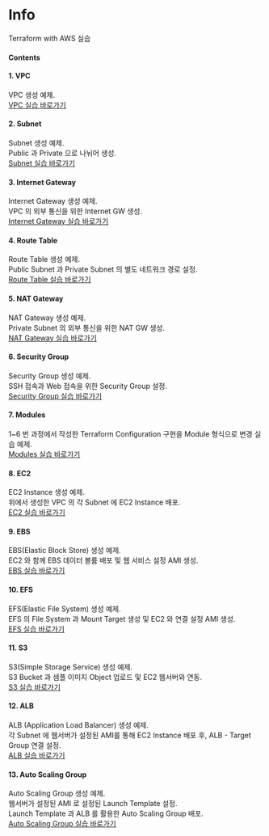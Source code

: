 # Info
Terraform with AWS 실습

#### Contents

#### 1. VPC
VPC 생성 예제.  
[VPC 실습 바로가기](./01-vpc)

#### 2. Subnet
Subnet 생성 예제.  
Public 과 Private 으로 나뉘어 생성.  
[Subnet 실습 바로가기](./02-subnet)

#### 3. Internet Gateway
Internet Gateway 생성 예제.  
VPC 의 외부 통신을 위한 Internet GW 생성.  
[Internet Gateway 실습 바로가기](./03-internet-gw)

#### 4. Route Table
Route Table 생성 예제.  
Public Subnet 과 Private Subnet 의 별도 네트워크 경로 설정.  
[Route Table 실습 바로가기](./04-route-table)

#### 5. NAT Gateway
NAT Gateway 생성 예제.  
Private Subnet 의 외부 통신을 위한 NAT GW 생성.  
[NAT Gateway 실습 바로가기](./05-nat-gw)

#### 6. Security Group
Security Group 생성 예제.  
SSH 접속과 Web 접속을 위한 Security Group 설정.  
[Security Group 실습 바로가기](./06-security-group)

#### 7. Modules
1~6 번 과정에서 작성한 Terraform Configuration 구현을 Module 형식으로 변경 실습 예제.  
[Modules 실습 바로가기](./07-modules)

#### 8. EC2
EC2 Instance 생성 예제.  
위에서 생성한 VPC 의 각 Subnet 에 EC2 Instance 배포.  
[EC2 실습 바로가기](./08-ec2)

#### 9. EBS
EBS(Elastic Block Store) 생성 예제.  
EC2 와 함께 EBS 데이터 볼륨 배포 및 웹 서비스 설정 AMI 생성.  
[EBS 실습 바로가기](./09-ebs)

#### 10. EFS
EFS(Elastic File System) 생성 예제.  
EFS 의 File System 과 Mount Target 생성 및 EC2 와 연결 설정 AMI 생성.  
[EFS 실습 바로가기](./10-efs)

#### 11. S3
S3(Simple Storage Service) 생성 예제.  
S3 Bucket 과 샘플 이미지 Object 업로드 및 EC2 웹서버와 연동.  
[S3 실습 바로가기](./11-s3)

#### 12. ALB
ALB (Application Load Balancer) 생성 예제.  
각 Subnet 에 웹서버가 설정된 AMI를 통해 EC2 Instance 배포 후, ALB - Target Group 연결 설정.  
[ALB 실습 바로가기](./12-alb)

#### 13. Auto Scaling Group
Auto Scaling Group 생성 예제.  
웹서버가 설정된 AMI 로 설정된 Launch Template 설정.   
Launch Template 과 ALB 를 활용한 Auto Scaling Group 배포.  
[Auto Scaling Group 실습 바로가기](./13-auto-scaling-group)

